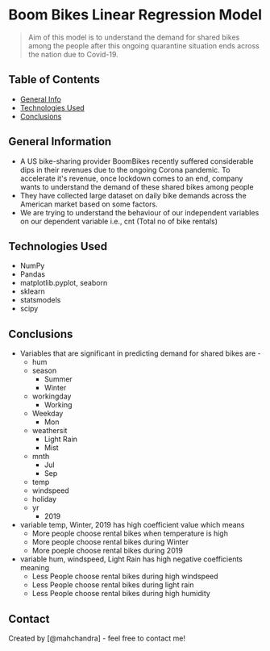 # Boom Bikes Linear Regression Model
> Aim of this model is to understand the demand for shared bikes among the people after this ongoing quarantine situation ends across the nation due to Covid-19. 


## Table of Contents
* [General Info](#general-information)
* [Technologies Used](#technologies-used)
* [Conclusions](#conclusions)


## General Information
- A US bike-sharing provider BoomBikes recently suffered considerable dips in their revenues due to the ongoing Corona pandemic. To accelerate it's revenue, once lockdown comes to an end, company wants to understand the demand of these shared bikes among people  
- They have collected large dataset on daily bike demands across the American market based on some factors. 
- We are trying to understand the behaviour of our independent variables on our dependent variable i.e., cnt (Total no of bike rentals)

<!-- You don't have to answer all the questions - just the ones relevant to your project. -->

## Technologies Used
- NumPy
- Pandas
- matplotlib.pyplot, seaborn
- sklearn
- statsmodels
- scipy


## Conclusions
- Variables that are significant in predicting demand for shared bikes are - 
    - hum
    - season 
        - Summer
        - Winter
    - workingday
        - Working
    - Weekday
        - Mon
    - weathersit
        - Light Rain
        - Mist
    - mnth
        - Jul
        - Sep
    - temp
    - windspeed
    - holiday
    - yr
        - 2019
- variable temp, Winter, 2019 has high coefficient value which means 
    - More people choose rental bikes when temperature is high
    - More people choose rental bikes during Winter
    - More poeple choose rental bikes during 2019
- variable hum, windspeed, Light Rain has high negative coefficients meaning 
    - Less People choose rental bikes during high windspeed
    - Less People choose rental bikes during light rain
    - Less People choose rental bikes during high humidity


<!-- As the libraries versions keep on changing, it is recommended to mention the version of library used in this project -->


## Contact
Created by [@mahchandra] - feel free to contact me!


<!-- Optional -->
<!-- ## License -->
<!-- This project is open source and available under the [... License](). -->

<!-- You don't have to include all sections - just the one's relevant to your project -->